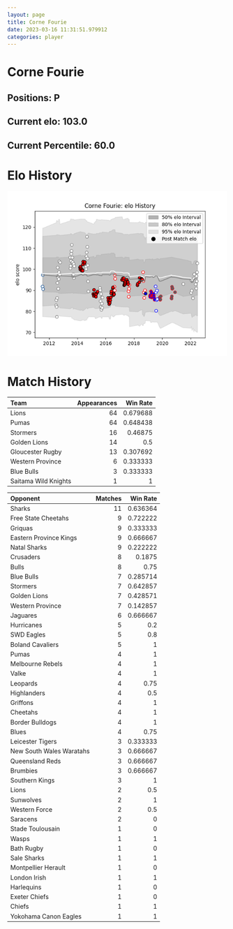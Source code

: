 ```yaml
---  
layout: page  
title: Corne Fourie  
date: 2023-03-16 11:31:51.979912  
categories: player  
---
```

# Corne Fourie

## Positions: P

## Current elo: 103.0

## Current Percentile: 60.0

# Elo History


![elo history](history_CorneFourie.png)
# Match History


| Team                 |   Appearances |   Win Rate |
|:---------------------|--------------:|-----------:|
| Lions                |            64 |   0.679688 |
| Pumas                |            64 |   0.648438 |
| Stormers             |            16 |   0.46875  |
| Golden Lions         |            14 |   0.5      |
| Gloucester Rugby     |            13 |   0.307692 |
| Western Province     |             6 |   0.333333 |
| Blue Bulls           |             3 |   0.333333 |
| Saitama Wild Knights |             1 |   1        |

| Opponent                 |   Matches |   Win Rate |
|:-------------------------|----------:|-----------:|
| Sharks                   |        11 |   0.636364 |
| Free State Cheetahs      |         9 |   0.722222 |
| Griquas                  |         9 |   0.333333 |
| Eastern Province Kings   |         9 |   0.666667 |
| Natal Sharks             |         9 |   0.222222 |
| Crusaders                |         8 |   0.1875   |
| Bulls                    |         8 |   0.75     |
| Blue Bulls               |         7 |   0.285714 |
| Stormers                 |         7 |   0.642857 |
| Golden Lions             |         7 |   0.428571 |
| Western Province         |         7 |   0.142857 |
| Jaguares                 |         6 |   0.666667 |
| Hurricanes               |         5 |   0.2      |
| SWD Eagles               |         5 |   0.8      |
| Boland Cavaliers         |         5 |   1        |
| Pumas                    |         4 |   1        |
| Melbourne Rebels         |         4 |   1        |
| Valke                    |         4 |   1        |
| Leopards                 |         4 |   0.75     |
| Highlanders              |         4 |   0.5      |
| Griffons                 |         4 |   1        |
| Cheetahs                 |         4 |   1        |
| Border Bulldogs          |         4 |   1        |
| Blues                    |         4 |   0.75     |
| Leicester Tigers         |         3 |   0.333333 |
| New South Wales Waratahs |         3 |   0.666667 |
| Queensland Reds          |         3 |   0.666667 |
| Brumbies                 |         3 |   0.666667 |
| Southern Kings           |         3 |   1        |
| Lions                    |         2 |   0.5      |
| Sunwolves                |         2 |   1        |
| Western Force            |         2 |   0.5      |
| Saracens                 |         2 |   0        |
| Stade Toulousain         |         1 |   0        |
| Wasps                    |         1 |   1        |
| Bath Rugby               |         1 |   0        |
| Sale Sharks              |         1 |   1        |
| Montpellier Herault      |         1 |   0        |
| London Irish             |         1 |   1        |
| Harlequins               |         1 |   0        |
| Exeter Chiefs            |         1 |   0        |
| Chiefs                   |         1 |   1        |
| Yokohama Canon Eagles    |         1 |   1        |